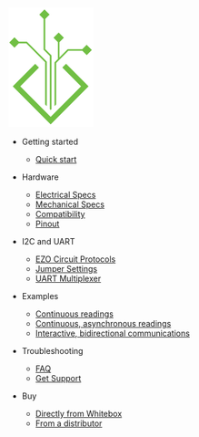 ![logo](_media/logo_.png)

* Getting started
  * [Quick start](quickstart.md)

* Hardware
  * [Electrical Specs](electrical.md)
  * [Mechanical Specs](mechanical.md)
  * [Compatibility](compatibility.md)
  * [Pinout](pinout.md)

* I2C and UART
  * [EZO Circuit Protocols](protocols.md)
  * [Jumper Settings](jumpers.md)
  * [UART Multiplexer](muxer.md)

* Examples
  * [Continuous readings](continuous-example.md)
  * [Continuous, asynchronous readings](asynchronous-example.md)
  * [Interactive, bidirectional communications](interactive-example.md)

* Troubleshooting
  * [FAQ](faq.md)
  * [Get Support](support.md)

* Buy
  * [Directly from Whitebox](https://www.whiteboxes.ch/)
  * [From a distributor](https://www.whiteboxes.ch/distributors)
